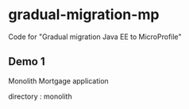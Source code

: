 # gradual-migration-mp
Code for "Gradual migration Java EE to MicroProfile"


## Demo 1

Monolith Mortgage application

directory : monolith
